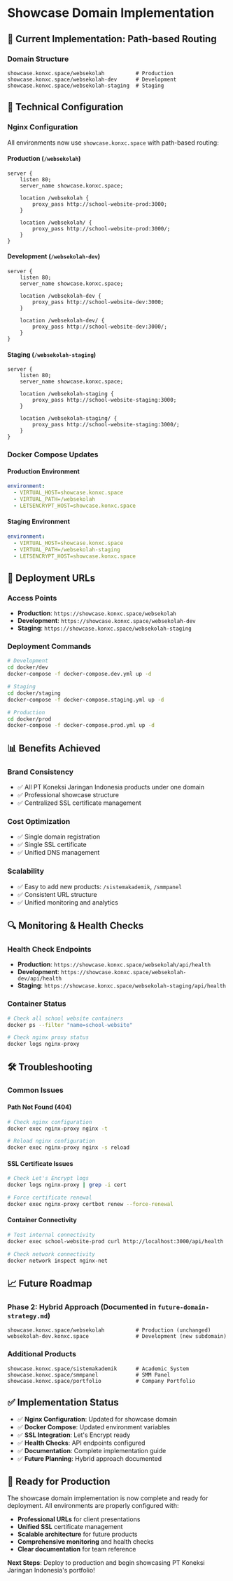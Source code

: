 # Showcase Domain Implementation

## 🎯 **Current Implementation: Path-based Routing**

### **Domain Structure**
```
showcase.konxc.space/websekolah          # Production
showcase.konxc.space/websekolah-dev      # Development  
showcase.konxc.space/websekolah-staging  # Staging
```

## 🔧 **Technical Configuration**

### **Nginx Configuration**
All environments now use `showcase.konxc.space` with path-based routing:

#### **Production** (`/websekolah`)
```nginx
server {
    listen 80;
    server_name showcase.konxc.space;
    
    location /websekolah {
        proxy_pass http://school-website-prod:3000;
    }
    
    location /websekolah/ {
        proxy_pass http://school-website-prod:3000/;
    }
}
```

#### **Development** (`/websekolah-dev`)
```nginx
server {
    listen 80;
    server_name showcase.konxc.space;
    
    location /websekolah-dev {
        proxy_pass http://school-website-dev:3000;
    }
    
    location /websekolah-dev/ {
        proxy_pass http://school-website-dev:3000/;
    }
}
```

#### **Staging** (`/websekolah-staging`)
```nginx
server {
    listen 80;
    server_name showcase.konxc.space;
    
    location /websekolah-staging {
        proxy_pass http://school-website-staging:3000;
    }
    
    location /websekolah-staging/ {
        proxy_pass http://school-website-staging:3000/;
    }
}
```

### **Docker Compose Updates**

#### **Production Environment**
```yaml
environment:
  - VIRTUAL_HOST=showcase.konxc.space
  - VIRTUAL_PATH=/websekolah
  - LETSENCRYPT_HOST=showcase.konxc.space
```

#### **Staging Environment**
```yaml
environment:
  - VIRTUAL_HOST=showcase.konxc.space
  - VIRTUAL_PATH=/websekolah-staging
  - LETSENCRYPT_HOST=showcase.konxc.space
```

## 🚀 **Deployment URLs**

### **Access Points**
- **Production**: `https://showcase.konxc.space/websekolah`
- **Development**: `https://showcase.konxc.space/websekolah-dev`
- **Staging**: `https://showcase.konxc.space/websekolah-staging`

### **Deployment Commands**
```bash
# Development
cd docker/dev
docker-compose -f docker-compose.dev.yml up -d

# Staging
cd docker/staging
docker-compose -f docker-compose.staging.yml up -d

# Production
cd docker/prod
docker-compose -f docker-compose.prod.yml up -d
```

## 📊 **Benefits Achieved**

### **Brand Consistency**
- ✅ All PT Koneksi Jaringan Indonesia products under one domain
- ✅ Professional showcase structure
- ✅ Centralized SSL certificate management

### **Cost Optimization**
- ✅ Single domain registration
- ✅ Single SSL certificate
- ✅ Unified DNS management

### **Scalability**
- ✅ Easy to add new products: `/sistemakademik`, `/smmpanel`
- ✅ Consistent URL structure
- ✅ Unified monitoring and analytics

## 🔍 **Monitoring & Health Checks**

### **Health Check Endpoints**
- **Production**: `https://showcase.konxc.space/websekolah/api/health`
- **Development**: `https://showcase.konxc.space/websekolah-dev/api/health`
- **Staging**: `https://showcase.konxc.space/websekolah-staging/api/health`

### **Container Status**
```bash
# Check all school website containers
docker ps --filter "name=school-website"

# Check nginx proxy status
docker logs nginx-proxy
```

## 🛠️ **Troubleshooting**

### **Common Issues**

#### **Path Not Found (404)**
```bash
# Check nginx configuration
docker exec nginx-proxy nginx -t

# Reload nginx configuration
docker exec nginx-proxy nginx -s reload
```

#### **SSL Certificate Issues**
```bash
# Check Let's Encrypt logs
docker logs nginx-proxy | grep -i cert

# Force certificate renewal
docker exec nginx-proxy certbot renew --force-renewal
```

#### **Container Connectivity**
```bash
# Test internal connectivity
docker exec school-website-prod curl http://localhost:3000/api/health

# Check network connectivity
docker network inspect nginx-net
```

## 📈 **Future Roadmap**

### **Phase 2: Hybrid Approach** (Documented in `future-domain-strategy.md`)
```
showcase.konxc.space/websekolah          # Production (unchanged)
websekolah-dev.konxc.space               # Development (new subdomain)
```

### **Additional Products**
```
showcase.konxc.space/sistemakademik      # Academic System
showcase.konxc.space/smmpanel            # SMM Panel
showcase.konxc.space/portfolio           # Company Portfolio
```

## ✅ **Implementation Status**

- ✅ **Nginx Configuration**: Updated for showcase domain
- ✅ **Docker Compose**: Updated environment variables
- ✅ **SSL Integration**: Let's Encrypt ready
- ✅ **Health Checks**: API endpoints configured
- ✅ **Documentation**: Complete implementation guide
- ✅ **Future Planning**: Hybrid approach documented

## 🎉 **Ready for Production**

The showcase domain implementation is now complete and ready for deployment. All environments are properly configured with:

- **Professional URLs** for client presentations
- **Unified SSL** certificate management
- **Scalable architecture** for future products
- **Comprehensive monitoring** and health checks
- **Clear documentation** for team reference

**Next Steps**: Deploy to production and begin showcasing PT Koneksi Jaringan Indonesia's portfolio!
